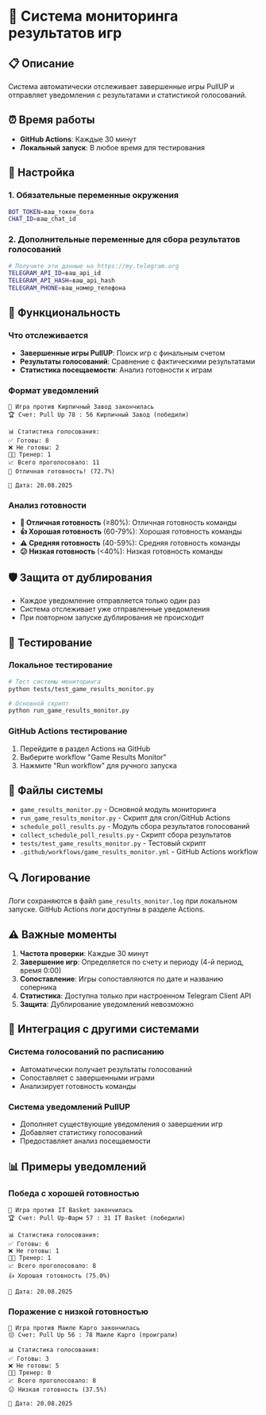 # 🏀 Система мониторинга результатов игр

## 📋 Описание

Система автоматически отслеживает завершенные игры PullUP и отправляет уведомления с результатами и статистикой голосований.

## ⏰ Время работы

- **GitHub Actions**: Каждые 30 минут
- **Локальный запуск**: В любое время для тестирования

## 🔧 Настройка

### 1. Обязательные переменные окружения

```bash
BOT_TOKEN=ваш_токен_бота
CHAT_ID=ваш_chat_id
```

### 2. Дополнительные переменные для сбора результатов голосований

```bash
# Получите эти данные на https://my.telegram.org
TELEGRAM_API_ID=ваш_api_id
TELEGRAM_API_HASH=ваш_api_hash
TELEGRAM_PHONE=ваш_номер_телефона
```

## 🎯 Функциональность

### Что отслеживается
- **Завершенные игры PullUP**: Поиск игр с финальным счетом
- **Результаты голосований**: Сравнение с фактическими результатами
- **Статистика посещаемости**: Анализ готовности к играм

### Формат уведомлений
```
🏀 Игра против Кирпичный Завод закончилась
🏆 Счет: Pull Up 78 : 56 Кирпичный Завод (победили)

📊 Статистика голосования:
✅ Готовы: 8
❌ Не готовы: 2
👨‍🏫 Тренер: 1
📈 Всего проголосовало: 11
🎯 Отличная готовность! (72.7%)

📅 Дата: 20.08.2025
```

### Анализ готовности
- **🎯 Отличная готовность** (≥80%): Отличная готовность команды
- **👍 Хорошая готовность** (60-79%): Хорошая готовность команды
- **⚠️ Средняя готовность** (40-59%): Средняя готовность команды
- **😕 Низкая готовность** (<40%): Низкая готовность команды

## 🛡️ Защита от дублирования

- Каждое уведомление отправляется только один раз
- Система отслеживает уже отправленные уведомления
- При повторном запуске дублирования не происходит

## 🧪 Тестирование

### Локальное тестирование
```bash
# Тест системы мониторинга
python tests/test_game_results_monitor.py

# Основной скрипт
python run_game_results_monitor.py
```

### GitHub Actions тестирование
1. Перейдите в раздел Actions на GitHub
2. Выберите workflow "Game Results Monitor"
3. Нажмите "Run workflow" для ручного запуска

## 📁 Файлы системы

- `game_results_monitor.py` - Основной модуль мониторинга
- `run_game_results_monitor.py` - Скрипт для cron/GitHub Actions
- `schedule_poll_results.py` - Модуль сбора результатов голосований
- `collect_schedule_poll_results.py` - Скрипт сбора результатов
- `tests/test_game_results_monitor.py` - Тестовый скрипт
- `.github/workflows/game_results_monitor.yml` - GitHub Actions workflow

## 🔍 Логирование

Логи сохраняются в файл `game_results_monitor.log` при локальном запуске.
GitHub Actions логи доступны в разделе Actions.

## ⚠️ Важные моменты

1. **Частота проверки**: Каждые 30 минут
2. **Завершение игр**: Определяется по счету и периоду (4-й период, время 0:00)
3. **Сопоставление**: Игры сопоставляются по дате и названию соперника
4. **Статистика**: Доступна только при настроенном Telegram Client API
5. **Защита**: Дублирование уведомлений невозможно

## 🔗 Интеграция с другими системами

### Система голосований по расписанию
- Автоматически получает результаты голосований
- Сопоставляет с завершенными играми
- Анализирует готовность команды

### Система уведомлений PullUP
- Дополняет существующие уведомления о завершении игр
- Добавляет статистику голосований
- Предоставляет анализ посещаемости

## 📊 Примеры уведомлений

### Победа с хорошей готовностью
```
🏀 Игра против IT Basket закончилась
🏆 Счет: Pull Up-Фарм 57 : 31 IT Basket (победили)

📊 Статистика голосования:
✅ Готовы: 6
❌ Не готовы: 1
👨‍🏫 Тренер: 1
📈 Всего проголосовало: 8
👍 Хорошая готовность (75.0%)

📅 Дата: 20.08.2025
```

### Поражение с низкой готовностью
```
🏀 Игра против Маиле Карго закончилась
😔 Счет: Pull Up 56 : 78 Маиле Карго (проиграли)

📊 Статистика голосования:
✅ Готовы: 3
❌ Не готовы: 5
👨‍🏫 Тренер: 0
📈 Всего проголосовало: 8
😕 Низкая готовность (37.5%)

📅 Дата: 20.08.2025
```

